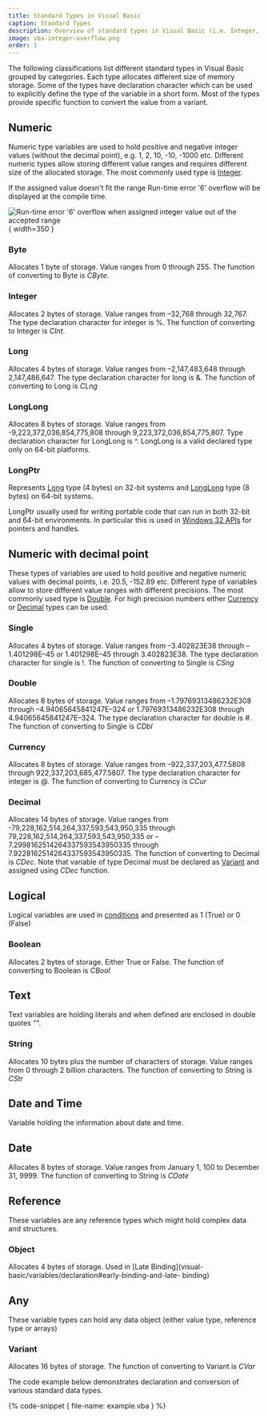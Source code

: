 ```yaml
---
title: Standard Types in Visual Basic
caption: Standard Types
description: Overview of standard types in Visual Basic (i.e. Integer, String, Double, Object etc.) in Visual Basic
image: vba-integer-overflow.png
order: 1
---
```

The following classifications list different standard types in Visual Basic grouped by categories. Each type allocates different size of memory storage. Some of the types have declaration character which can be used to explicitly define the type of the variable in a short form. Most of the types provide specific function to convert the value from a variant.

## Numeric

Numeric type variables are used to hold positive and negative integer values (without the decimal point), e.g. 1, 2, 10, -10, -1000 etc. Different numeric types allow storing different value ranges and requires different size of the allocated storage. The most commonly used type is [Integer](#integer).

If the assigned value doesn't fit the range Run-time error '6' overflow will be displayed at the compile time.

![Run-time error '6' overflow when assigned integer value out of the accepted range](vba-integer-overflow.png){ width=350 }

### Byte
Allocates 1 byte of storage. Value ranges from 0 through 255. The function of converting to Byte is *CByte*.

### Integer
Allocates 2 bytes of storage. Value ranges from –32,768 through 32,767. The type declaration character for integer is %. The function of converting to Integer is *CInt*.

### Long 
Allocates 4 bytes of storage. Value ranges from –2,147,483,648 through 2,147,486,647. The type declaration character for long is &. The function of converting to Long is *CLng*

### LongLong
Allocates 8 bytes of storage. Value ranges from -9,223,372,036,854,775,808 through 9,223,372,036,854,775,807. Type declaration character for LongLong is ^. LongLong is a valid declared type only on 64-bit platforms.

### LongPtr
Represents [Long](#long) type (4 bytes) on 32-bit systems and [LongLong](longlong) type (8 bytes) on 64-bit systems.

LongPtr usually used for writing portable code that can run in both 32-bit and 64-bit environments. In particular this is used in [Windows 32 APIs](visual-basic/windows-api) for pointers and handles.

## Numeric with decimal point
These types of variables are used to hold positive and negative numeric values with decimal points, i.e. 20.5, -152.89 etc. Different type of variables allow to store different value ranges with different precisions. The most commonly used type is [Double](double). For high precision numbers either [Currency](currency) or [Decimal](decimal) types can be used.

### Single
Allocates 4 bytes of storage. Value ranges from –3.402823E38 through –1.401298E–45 or 1.401298E–45 through 3.402823E38. The type declaration character for single is !. The function of converting to Single is *CSng*

### Double
Allocates 8 bytes of storage. Value ranges from –1.79769313486232E308 through –4.94065645841247E–324 or 1.79769313486232E308 through 4.94065645841247E–324. The type declaration character for double is #. The function of converting to Single is *CDbl*

### Currency
Allocates 8 bytes of storage. Value ranges from –922,337,203,477.5808 through 922,337,203,685,477.5807. The type declaration character for integer is @. The function of converting to Currency is *CCur*

### Decimal
Allocates 14 bytes of storage. Value ranges from -79,228,162,514,264,337,593,543,950,335 through 79,228,162,514,264,337,593,543,950,335 or –7.2998162514264337593543950335 through 7.9228162514264337593543950335.  The function of converting to Decimal is *CDec*. Note that variable of type Decimal must be declared as [Variant](visual-basic/variables/standard-types#variant) and assigned using *CDec* function.

## Logical
Logical variables are used in [conditions](visual-basic/conditions) and presented as 1 (True) or 0 (False)

### Boolean
Allocates 2 bytes of storage. Either True or False. The function of converting to Boolean is *CBool*

## Text
Text variables are holding literals and when defined are enclosed in double quotes "".

### String
Allocates 10 bytes plus the number of characters of storage. Value ranges from 0 through 2 billion characters. The function of converting to String is *CStr*

## Date and Time
Variable holding the information about date and time.

## Date
Allocates 8 bytes of storage. Value ranges from January 1, 100 to December 31, 9999. The function of converting to String is *CDate*

## Reference 
These variables are any reference types which might hold complex data and structures.

### Object
Allocates 4 bytes of storage. Used in [Late Binding](visual-basic/variables/declaration#early-binding-and-late- binding)

## Any
These variable types can hold any data object (either value type, reference type or arrays)

### Variant
Allocates 16 bytes of storage. The function of converting to Variant is *CVar*

The code example below demonstrates declaration and conversion of various standard data types.

{% code-snippet { file-name: example.vba } %}

